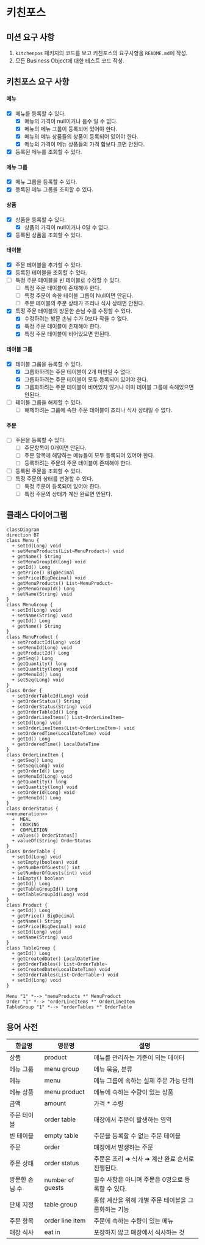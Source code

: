 # 키친포스

## 미션 요구 사항
1. `kitchenpos` 패키지의 코드를 보고 키친포스의 요구사항을 `README.md`에 작성.
2. 모든 Business Object에 대한 테스트 코드 작성.

## 키친포스 요구 사항
#### 메뉴
- [x] 메뉴를 등록할 수 있다.
  - [x] 메뉴의 가격이 null이거나 음수 일 수 없다.
  - [x] 메뉴의 메뉴 그룹이 등록되어 있어야 한다.
  - [x] 메뉴의 메뉴 상품들의 상품이 등록되어 있어야 한다.
  - [x] 메뉴의 가격이 메뉴 상품들의 가격 합보다 크면 안된다.
- [x] 등록된 메뉴를 조회할 수 있다.
#### 메뉴 그룹
- [x] 메뉴 그룹을 등록할 수 있다.
- [x] 등록된 메뉴 그룹을 조회할 수 있다.
#### 상품
- [x] 상품을 등록할 수 있다.
  - [x] 상품의 가격이 null이거나 0일 수 없다.
- [x] 등록된 상품을 조회할 수 있다.
#### 테이블
- [x] 주문 테이블을 추가할 수 있다.
- [x] 등록된 테이블을 조회할 수 있다.
- [ ] 특정 주문 테이블을 빈 테이블로 수정할 수 있다.
  - [ ] 특정 주문 테이블이 존재해야 한다.
  - [ ] 특정 주문이 속한 테이블 그룹이 Null이면 안된다.
  - [ ] 주문 테이블의 주문 상태가 조리나 식사 상태면 안된다.
- [x] 특정 주문 테이블의 방문한 손님 수를 수정할 수 있다.
  - [x] 수정하려는 방문 손님 수가 0보다 작을 수 없다.
  - [x] 특정 주문 테이블이 존재해야 한다.
  - [x] 특정 주문 테이블이 비어있으면 안된다.
#### 테이블 그룹
- [x] 테이블 그룹을 등록할 수 있다.
  - [x] 그룹화하려는 주문 테이블이 2개 미만일 수 없다.
  - [x] 그룹화하려는 주문 테이블이 모두 등록되어 있어야 한다.
  - [x] 그룹화하려는 주문 테이블이 비어있지 않거나 이미 테이블 그룹에 속해있으면 안된다.
- [ ] 테이블 그룹을 해제할 수 있다.
  - [ ] 해제하려는 그룹에 속한 주문 테이블이 조리나 식사 상태일 수 없다. 
#### 주문
- [ ] 주문을 등록할 수 있다.
  - [ ] 주문항목이 0개이면 안된다.
  - [ ] 주문 항목에 해당하는 메뉴들이 모두 등록되어 있어야 한다.
  - [ ] 등록하려는 주문의 주문 테이블이 존재해야 한다.
- [ ] 등록된 주문을 조회할 수 있다.
- [ ] 특정 주문의 상태를 변경할 수 있다.
  - [ ] 특정 주문이 등록되어 있어야 한다.
  - [ ] 특정 주문의 상태가 계산 완료면 안된다.

## 클래스 다이어그램

```mermaid
classDiagram
direction BT
class Menu {
  + setId(Long) void
  + setMenuProducts(List~MenuProduct~) void
  + getName() String
  + setMenuGroupId(Long) void
  + getId() Long
  + getPrice() BigDecimal
  + setPrice(BigDecimal) void
  + getMenuProducts() List~MenuProduct~
  + getMenuGroupId() Long
  + setName(String) void
}
class MenuGroup {
  + setId(Long) void
  + setName(String) void
  + getId() Long
  + getName() String
}
class MenuProduct {
  + setProductId(Long) void
  + setMenuId(Long) void
  + getProductId() Long
  + getSeq() Long
  + getQuantity() long
  + setQuantity(long) void
  + getMenuId() Long
  + setSeq(Long) void
}
class Order {
  + setOrderTableId(Long) void
  + getOrderStatus() String
  + setOrderStatus(String) void
  + getOrderTableId() Long
  + getOrderLineItems() List~OrderLineItem~
  + setId(Long) void
  + setOrderLineItems(List~OrderLineItem~) void
  + setOrderedTime(LocalDateTime) void
  + getId() Long
  + getOrderedTime() LocalDateTime
}
class OrderLineItem {
  + getSeq() Long
  + setSeq(Long) void
  + getOrderId() Long
  + setMenuId(Long) void
  + getQuantity() long
  + setQuantity(long) void
  + setOrderId(Long) void
  + getMenuId() Long
}
class OrderStatus {
<<enumeration>>
  +  MEAL
  +  COOKING
  +  COMPLETION
  + values() OrderStatus[]
  + valueOf(String) OrderStatus
}
class OrderTable {
  + setId(Long) void
  + setEmpty(boolean) void
  + getNumberOfGuests() int
  + setNumberOfGuests(int) void
  + isEmpty() boolean
  + getId() Long
  + getTableGroupId() Long
  + setTableGroupId(Long) void
}
class Product {
  + getId() Long
  + getPrice() BigDecimal
  + getName() String
  + setPrice(BigDecimal) void
  + setId(Long) void
  + setName(String) void
}
class TableGroup {
  + getId() Long
  + getCreatedDate() LocalDateTime
  + getOrderTables() List~OrderTable~
  + setCreatedDate(LocalDateTime) void
  + setOrderTables(List~OrderTable~) void
  + setId(Long) void
}

Menu "1" *--> "menuProducts *" MenuProduct 
Order "1" *--> "orderLineItems *" OrderLineItem 
TableGroup "1" *--> "orderTables *" OrderTable 
```

## 용어 사전

| 한글명 | 영문명 | 설명 |
| --- | --- | --- |
| 상품 | product | 메뉴를 관리하는 기준이 되는 데이터 |
| 메뉴 그룹 | menu group | 메뉴 묶음, 분류 |
| 메뉴 | menu | 메뉴 그룹에 속하는 실제 주문 가능 단위 |
| 메뉴 상품 | menu product | 메뉴에 속하는 수량이 있는 상품 |
| 금액 | amount | 가격 * 수량 |
| 주문 테이블 | order table | 매장에서 주문이 발생하는 영역 |
| 빈 테이블 | empty table | 주문을 등록할 수 없는 주문 테이블 |
| 주문 | order | 매장에서 발생하는 주문 |
| 주문 상태 | order status | 주문은 조리 ➜ 식사 ➜ 계산 완료 순서로 진행된다. |
| 방문한 손님 수 | number of guests | 필수 사항은 아니며 주문은 0명으로 등록할 수 있다. |
| 단체 지정 | table group | 통합 계산을 위해 개별 주문 테이블을 그룹화하는 기능 |
| 주문 항목 | order line item | 주문에 속하는 수량이 있는 메뉴 |
| 매장 식사 | eat in | 포장하지 않고 매장에서 식사하는 것 |
